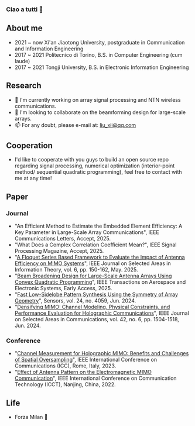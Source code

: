 ### Ciao a tutti 👋

## About me

- 2021 ~ now Xi'an Jiaotong University, postgraduate in Communication and Information Engineering
- 2017 ~ 2021 Politecnico di Torino, B.S. in Computer Engineering (cum laude)
- 2017 ~ 2021 Tongji University, B.S. in Electronic Information Engineering

## Research
 
- 🔭 I'm currently working on array signal processing and NTN wireless communications.
- 👯 I'm looking to collaborate on the beamforming design for large-scale arrays.
- 📫 For any doubt, please e-mail at: <liu_xii@qq.com>

## Cooperation

- I'd like to cooperate with you guys to build an open source repo regarding signal processing, numerical optimization (interior-point method/ sequential quadratic programming), feel free to contact with me at any time!

## Paper

### Journal
- "An Efficient Method to Estimate the Embedded Element Efficiency: A Key Parameter in Large-Scale Array Communications", IEEE Communications Letters, Accept, 2025.
- "What Does a Complex Correlation Coefficient Mean?", IEEE Signal Processing Magazine, Accept, 2025.
- "[A Floquet Series Based Framework to Evaluate the Impact of Antenna Efficiency on MIMO Systems](https://ieeexplore.ieee.org/document/11018613)", IEEE Journal on Selected Areas in Information Theory, vol. 6, pp. 150-162, May. 2025.
- "[Beam Broadening Design for Large-Scale Antenna Arrays Using Convex Quadratic Programming](https://ieeexplore.ieee.org/document/10948356)", IEEE Transactions on Aerospace and Electronic Systems, Early Access, 2025.
- "[Fast Low-Sidelobe Pattern Synthesis Using the Symmetry of Array Geometry](https://www.mdpi.com/1424-8220/24/13/4059)", Sensors, vol. 24, no. 4059, Jun. 2024.
- "[Densifying MIMO: Channel Modeling, Physical Constraints, and Performance Evaluation for Holographic Communications](https://ieeexplore.ieee.org/document/10500399)", IEEE Journal on Selected Areas in Communications, vol. 42, no. 6, pp. 1504-1518, Jun. 2024.

### Conference
- "[Channel Measurement for Holographic MIMO: Benefits and Challenges of Spatial Oversampling](https://ieeexplore.ieee.org/document/10279384)", IEEE International Conference on Communications (ICC), Rome, Italy, 2023.
- "[Effect of Antenna Pattern on the Electromagnetic MIMO Communication](https://ieeexplore.ieee.org/document/10072734)", IEEE International Conference on Communication Technology (ICCT), Nanjing, China, 2022.

## Life

- Forza Milan :sparkling_heart:

<!--
**GranLiu/GranLiu** is a ✨ _special_ ✨ repository because its `README.md` (this file) appears on your GitHub profile.

Here are some ideas to get you started:

- 🔭 I’m currently working on ...
- 🌱 I’m currently learning ...
- 👯 I’m looking to collaborate on ...
- 🤔 I’m looking for help with ...
- 💬 Ask me about ...
- 📫 How to reach me: ...
- 😄 Pronouns: ...
- ⚡ Fun fact: ...
-->
